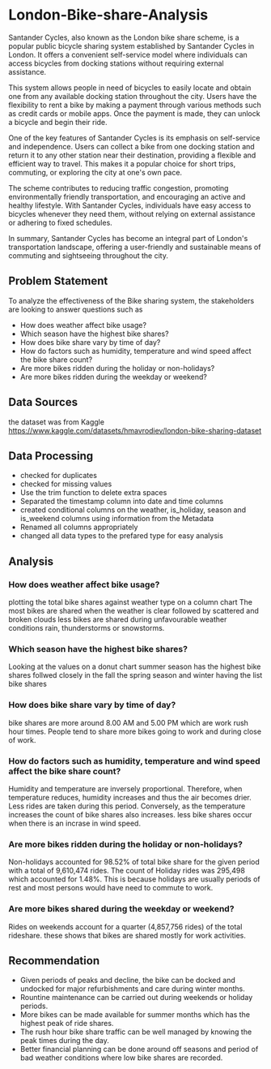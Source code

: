 # London-Bike-share-Analysis

Santander Cycles, also known as the London bike share scheme, is a popular public bicycle sharing system established by Santander Cycles in London. It offers a convenient self-service model where individuals can access bicycles from docking stations without requiring external assistance.

This system allows people in need of bicycles to easily locate and obtain one from any available docking station throughout the city. Users have the flexibility to rent a bike by making a payment through various methods such as credit cards or mobile apps. Once the payment is made, they can unlock a bicycle and begin their ride.

One of the key features of Santander Cycles is its emphasis on self-service and independence. Users can collect a bike from one docking station and return it to any other station near their destination, providing a flexible and efficient way to travel. This makes it a popular choice for short trips, commuting, or exploring the city at one's own pace.

The scheme contributes to reducing traffic congestion, promoting environmentally friendly transportation, and encouraging an active and healthy lifestyle. With Santander Cycles, individuals have easy access to bicycles whenever they need them, without relying on external assistance or adhering to fixed schedules.

In summary, Santander Cycles has become an integral part of London's transportation landscape, offering a user-friendly and sustainable means of commuting and sightseeing throughout the city.


## Problem Statement
To analyze the effectiveness of the Bike sharing system, the stakeholders are looking to answer questions such as
- How does weather affect bike usage?
- Which season have the highest bike shares?
- How does bike share vary by time of day?
- How do factors such as humidity, temperature and wind speed affect the bike share count?
- Are more bikes ridden during the holiday or non-holidays?
- Are more bikes ridden during the weekday or weekend?


## Data Sources
the dataset was from Kaggle
https://www.kaggle.com/datasets/hmavrodiev/london-bike-sharing-dataset


## Data Processing
- checked for duplicates
- checked for missing values
- Use the trim function to delete extra spaces
- Separated the timestamp column into date and time columns
- created conditional columns on the weather, is_holiday, season and is_weekend columns using information from the Metadata 
- Renamed all columns appropriately
- changed all data types to the prefared type for easy analysis


## Analysis
### How does weather affect bike usage?
plotting the total bike shares against weather type on a column chart
The most bikes are shared when the weather is clear  followed by scattered and broken clouds 
less bikes are shared during unfavourable weather conditions rain, thunderstorms or snowstorms.


### Which season have the highest bike shares?
Looking at the values on a donut chart
summer season has the highest bike shares follwed closely in the fall the spring season and winter having the list bike shares


### How does bike share vary by time of day?
bike shares are more around 8.00 AM and 5.00 PM which are work rush hour times.
People tend to share more bikes going to work and during close of work.


### How do factors such as humidity, temperature and wind speed affect the bike share count?
Humidity and temperature are inversely proportional. Therefore, when temperature reduces, humidity increases and thus the air becomes drier. 
Less rides are taken during this period. Conversely, as the temperature increases the count of bike shares also increases.
less bike shares occur when there is an incrase in wind speed.


### Are more bikes ridden during the holiday or non-holidays?
Non-holidays accounted for 98.52% of total bike share for the given period with a total of 9,610,474 rides. The count of Holiday rides was 295,498 which accounted for 1.48%. This is because holidays are usually periods of rest and most persons would have need to commute to work.


### Are more bikes shared during the weekday or weekend?
Rides on weekends account  for a quarter (4,857,756 rides) of the total rideshare.
these shows that bikes are shared mostly for work activities.



## Recommendation 
- Given periods of peaks and decline, the bike can be docked and undocked for major refurbishments and care during winter months.
- Rountine maintenance can be carried out during weekends or holiday periods.
- More bikes can be made available for summer months which has the highest peak of ride shares.
- The rush hour bike share traffic can be well managed by knowing the peak times during the day.
- Better financial planning can be done around off seasons and period of bad weather conditions where low bike shares are recorded.








